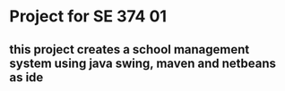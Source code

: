 # Project for SE 374 01
## this project creates a school management system using java swing, maven and netbeans as ide
